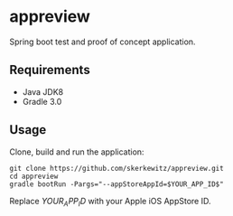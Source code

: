 # appreview
Spring boot test and proof of concept application.

## Requirements
* Java JDK8
* Gradle 3.0

## Usage
Clone, build and run the application:
```
git clone https://github.com/skerkewitz/appreview.git
cd appreview
gradle bootRun -Pargs="--appStoreAppId=$YOUR_APP_ID$"
```

Replace $YOUR_APP_ID$ with your Apple iOS AppStore ID.
